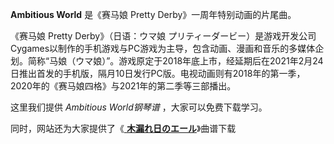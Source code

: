 

**Ambitious World** 是《赛马娘 Pretty Derby》一周年特别动画的片尾曲。

《赛马娘 Pretty Derby》（日语：ウマ娘
プリティーダービー）是游戏开发公司Cygames以制作的手机游戏与PC游戏为主导，包含动画、漫画和音乐的多媒体企划。简称“马娘（ウマ娘）”。游戏原定于2018年底上市，经延期后在2021年2月24日推出首发的手机版，隔月10日发行PC版。电视动画则有2018年的第一季，2020年的《赛马娘四格》与2021年的第二季等三部播出。

这里我们提供 _Ambitious World钢琴谱_ ，大家可以免费下载学习。

同时，网站还为大家提供了《[ **木漏れ日のエール**](Music-12971-木漏れ日のエール-赛马娘-Pretty-Derby片尾曲.html
"木漏れ日のエール")》曲谱下载

